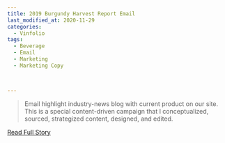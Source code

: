 ```yaml
---
title: 2019 Burgundy Harvest Report Email
last_modified_at: 2020-11-29
categories:
  - Vinfolio
tags:
  - Beverage
  - Email
  - Marketing
  - Marketing Copy



---
```


> Email highlight industry-news blog with current product on our site. This is a special content-driven campaign that I conceptualized, sourced, strategized content, designed, and edited. 

<a href="http://links.vinfolio.com/e/evib?_t=414f72b8e11b4850bb66506e2c10eaa1&_m=a95ca6f225d14df598a326640a0d15d7&_e=8oPydBHprMCVxtS3kacKaikkJJZZYR-pxDb4pjN8DSj-m9H7HcWWPCq4akQOZRqp9TqudtSb4tSA1noq3Fi46fW8lY2IXBjEixSfweRo3IrlkMRyZwDbn8ihHy60NATk" target="_blank">Read Full Story</a>

